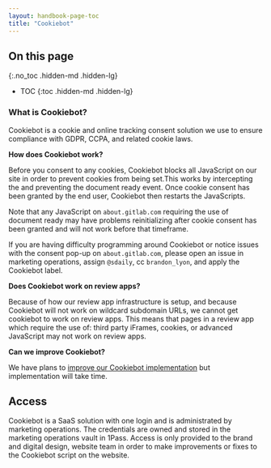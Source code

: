 ```yaml
---
layout: handbook-page-toc
title: "Cookiebot"
---
```


## On this page
{:.no_toc .hidden-md .hidden-lg}

- TOC
{:toc .hidden-md .hidden-lg}

### What is Cookiebot?

Cookiebot is a cookie and online tracking consent solution we use to ensure compliance with GDPR, CCPA, and related cookie laws.

**How does Cookiebot work?**

Before you consent to any cookies, Cookiebot blocks all JavaScript on our site in order to prevent cookies from being set.This works by intercepting the and preventing the document ready event. Once cookie consent has been granted by the end user, Cookiebot then restarts the JavaScripts.

Note that any JavaScript on `about.gitlab.com` requiring the use of document ready may have problems reinitializing after cookie consent has been granted and will not work before that timeframe.

If you are having difficulty programming around Cookiebot or notice issues with the consent pop-up on `about.gitlab.com`, please open an issue in marketing operations, assign `@sdaily`, cc `brandon_lyon`, and apply the Cookiebot label.

**Does Cookiebot work on review apps?**

Because of how our review app infrastructure is setup, and because Cookiebot will not work on wildcard subdomain URLs, we cannot get cookiebot to work on review apps. This means that pages in a review app which require the use of: third party iFrames, cookies, or advanced JavaScript may not work on review apps.

**Can we improve Cookiebot?**

We have plans to [improve our Cookiebot implementation](https://gitlab.com/groups/gitlab-com/-/epics/681) but implementation will take time.

## Access

Cookiebot is a SaaS solution with one login and is administrated by marketing operations. The credentials are owned and stored in the marketing operations vault in 1Pass. Access is only provided to the brand and digital design, website team in order to make improvements or fixes to the Cookiebot script on the website. 